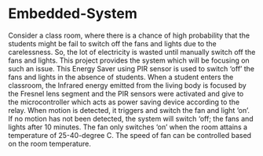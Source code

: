 # Embedded-System
Consider a class room, where there is a chance of high probability that the students might be fail to switch off the fans and lights due to the carelessness. So, the lot of electricity is wasted until manually switch off the fans and lights. This project provides the system which will be focusing on such an issue. This Energy Saver using PIR sensor is used to switch ‘off’ the fans and lights in the absence of students. When a student enters the classroom, the Infrared energy emitted from the living body is focused by the Fresnel lens segment and the PIR sensors were activated and give to the microcontroller which acts as power saving device according to the relay. When motion is detected, it triggers and switch the fan and light ‘on’. If no motion has not been detected, the system will switch ‘off; the fans and lights after 10 minutes. The fan only switches ‘on’ when the room attains a temperature of 25-40-degree C. The speed of fan can be controlled based on the room temperature.
